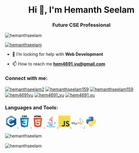 <h1 align="center">Hi 👋, I'm Hemanth Seelam</h1>
<h3 align="center">Future CSE Professional</h3>

<p align="left"> <img src="https://komarev.com/ghpvc/?username=hemanthseelam&label=Profile%20views&color=0e75b6&style=flat" alt="hemanthseelam" /> </p>

<p align="left"> <a href="https://github.com/ryo-ma/github-profile-trophy"><img src="https://github-profile-trophy.vercel.app/?username=hemanthseelam" alt="hemanthseelam" /></a> </p>

- 🤝 I’m looking for help with **Web Development**

- 📫 How to reach me **hem4691.vu@gmail.com**

<h3 align="left">Connect with me:</h3>
<p align="left">
<a href="https://twitter.com/hemanthseelam2" target="blank"><img align="center" src="https://raw.githubusercontent.com/rahuldkjain/github-profile-readme-generator/master/src/images/icons/Social/twitter.svg" alt="hemanthseelam2" height="30" width="40" /></a>
<a href="https://linkedin.com/in/hemanthseelam159" target="blank"><img align="center" src="https://raw.githubusercontent.com/rahuldkjain/github-profile-readme-generator/master/src/images/icons/Social/linked-in-alt.svg" alt="hemanthseelam159" height="30" width="40" /></a>
<a href="https://instagram.com/hemanthseelam159" target="blank"><img align="center" src="https://raw.githubusercontent.com/rahuldkjain/github-profile-readme-generator/master/src/images/icons/Social/instagram.svg" alt="hemanthseelam159" height="30" width="40" /></a>
<a href="https://www.codechef.com/users/hem4691vu" target="blank"><img align="center" src="https://cdn.jsdelivr.net/npm/simple-icons@3.1.0/icons/codechef.svg" alt="hem4691vu" height="30" width="40" /></a>
<a href="https://www.hackerrank.com/hem4691_vu" target="blank"><img align="center" src="https://raw.githubusercontent.com/rahuldkjain/github-profile-readme-generator/master/src/images/icons/Social/hackerrank.svg" alt="hem4691_vu" height="30" width="40" /></a>
<a href="https://www.hackerearth.com/hem4691.vu" target="blank"><img align="center" src="https://raw.githubusercontent.com/rahuldkjain/github-profile-readme-generator/master/src/images/icons/Social/hackerearth.svg" alt="hem4691.vu" height="30" width="40" /></a>
</p>

<h3 align="left">Languages and Tools:</h3>
<p align="left"> <a href="https://www.cprogramming.com/" target="_blank" rel="noreferrer"> <img src="https://raw.githubusercontent.com/devicons/devicon/master/icons/c/c-original.svg" alt="c" width="40" height="40"/> </a> <a href="https://www.w3schools.com/css/" target="_blank" rel="noreferrer"> <img src="https://raw.githubusercontent.com/devicons/devicon/master/icons/css3/css3-original-wordmark.svg" alt="css3" width="40" height="40"/> </a> <a href="https://www.w3.org/html/" target="_blank" rel="noreferrer"> <img src="https://raw.githubusercontent.com/devicons/devicon/master/icons/html5/html5-original-wordmark.svg" alt="html5" width="40" height="40"/> </a> <a href="https://www.java.com" target="_blank" rel="noreferrer"> <img src="https://raw.githubusercontent.com/devicons/devicon/master/icons/java/java-original.svg" alt="java" width="40" height="40"/> </a> <a href="https://developer.mozilla.org/en-US/docs/Web/JavaScript" target="_blank" rel="noreferrer"> <img src="https://raw.githubusercontent.com/devicons/devicon/master/icons/javascript/javascript-original.svg" alt="javascript" width="40" height="40"/> </a> <a href="https://www.mysql.com/" target="_blank" rel="noreferrer"> <img src="https://raw.githubusercontent.com/devicons/devicon/master/icons/mysql/mysql-original-wordmark.svg" alt="mysql" width="40" height="40"/> </a> <a href="https://www.python.org" target="_blank" rel="noreferrer"> <img src="https://raw.githubusercontent.com/devicons/devicon/master/icons/python/python-original.svg" alt="python" width="40" height="40"/> </a> </p>

<p><img align="center" src="https://github-readme-stats.vercel.app/api/top-langs?username=hemanthseelam&show_icons=true&locale=en&layout=compact" alt="hemanthseelam" /></p>

<p><img align="center" src="https://github-readme-streak-stats.herokuapp.com/?user=hemanthseelam&" alt="hemanthseelam" /></p>
